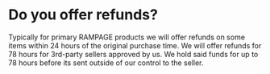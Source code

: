 # Do you offer refunds?

Typically for primary RAMPAGE products we will offer refunds on some items within 24 hours of the original purchase time. We will offer refunds for 78 hours for 3rd-party sellers approved by us. We hold said funds for up to 78 hours before its sent outside of our control to the seller.
